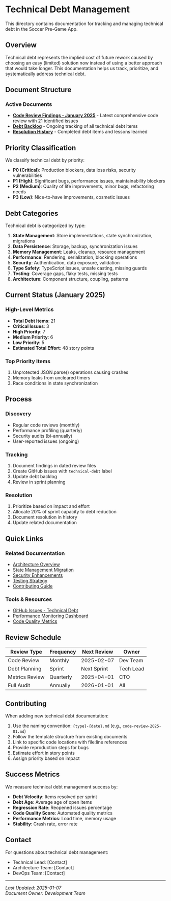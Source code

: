 # Technical Debt Management

This directory contains documentation for tracking and managing technical debt in the Soccer Pre-Game App.

## Overview

Technical debt represents the implied cost of future rework caused by choosing an easy (limited) solution now instead of using a better approach that would take longer. This documentation helps us track, prioritize, and systematically address technical debt.

## Document Structure

### Active Documents

- **[Code Review Findings - January 2025](./code-review-findings-2025-01.md)** - Latest comprehensive code review with 21 identified issues
- **[Debt Backlog](./debt-backlog.md)** - Ongoing tracking of all technical debt items
- **[Resolution History](./resolution-history.md)** - Completed debt items and lessons learned

## Priority Classification

We classify technical debt by priority:

- **P0 (Critical)**: Production blockers, data loss risks, security vulnerabilities
- **P1 (High)**: Significant bugs, performance issues, maintainability blockers
- **P2 (Medium)**: Quality of life improvements, minor bugs, refactoring needs
- **P3 (Low)**: Nice-to-have improvements, cosmetic issues

## Debt Categories

Technical debt is categorized by type:

1. **State Management**: Store implementations, state synchronization, migrations
2. **Data Persistence**: Storage, backup, synchronization issues
3. **Memory Management**: Leaks, cleanup, resource management
4. **Performance**: Rendering, serialization, blocking operations
5. **Security**: Authentication, data exposure, validation
6. **Type Safety**: TypeScript issues, unsafe casting, missing guards
7. **Testing**: Coverage gaps, flaky tests, missing tests
8. **Architecture**: Component structure, coupling, patterns

## Current Status (January 2025)

### High-Level Metrics
- **Total Debt Items**: 21
- **Critical Issues**: 3
- **High Priority**: 7
- **Medium Priority**: 6
- **Low Priority**: 5
- **Estimated Total Effort**: 48 story points

### Top Priority Items
1. Unprotected JSON.parse() operations causing crashes
2. Memory leaks from uncleared timers
3. Race conditions in state synchronization

## Process

### Discovery
- Regular code reviews (monthly)
- Performance profiling (quarterly)
- Security audits (bi-annually)
- User-reported issues (ongoing)

### Tracking
1. Document findings in dated review files
2. Create GitHub issues with `technical-debt` label
3. Update debt backlog
4. Review in sprint planning

### Resolution
1. Prioritize based on impact and effort
2. Allocate 20% of sprint capacity to debt reduction
3. Document resolution in history
4. Update related documentation

## Quick Links

### Related Documentation
- [Architecture Overview](../architecture/README.md)
- [State Management Migration](../quality/guides/STATE_MANAGEMENT_MIGRATION.md)
- [Security Enhancements](../architecture/security.md)
- [Testing Strategy](../production/TESTING_STRATEGY.md)
- [Contributing Guide](../../CONTRIBUTING.md)

### Tools & Resources
- [GitHub Issues - Technical Debt](https://github.com/your-repo/issues?q=is%3Aissue+is%3Aopen+label%3Atechnical-debt)
- [Performance Monitoring Dashboard](#)
- [Code Quality Metrics](#)

## Review Schedule

| Review Type | Frequency | Next Review | Owner |
|------------|-----------|-------------|--------|
| Code Review | Monthly | 2025-02-07 | Dev Team |
| Debt Planning | Sprint | Next Sprint | Tech Lead |
| Metrics Review | Quarterly | 2025-04-01 | CTO |
| Full Audit | Annually | 2026-01-01 | All |

## Contributing

When adding new technical debt documentation:

1. Use the naming convention: `{type}-{date}.md` (e.g., `code-review-2025-01.md`)
2. Follow the template structure from existing documents
3. Link to specific code locations with file:line references
4. Provide reproduction steps for bugs
5. Estimate effort in story points
6. Assign priority based on impact

## Success Metrics

We measure technical debt management success by:

- **Debt Velocity**: Items resolved per sprint
- **Debt Age**: Average age of open items
- **Regression Rate**: Reopened issues percentage
- **Code Quality Score**: Automated quality metrics
- **Performance Metrics**: Load time, memory usage
- **Stability**: Crash rate, error rate

## Contact

For questions about technical debt management:
- Technical Lead: [Contact]
- Architecture Team: [Contact]
- DevOps Team: [Contact]

---

*Last Updated: 2025-01-07*  
*Document Owner: Development Team*
